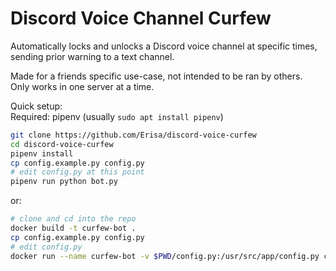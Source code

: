 # Discord Voice Channel Curfew
Automatically locks and unlocks a Discord voice channel at specific times, sending prior warning to a text channel. 

Made for a friends specific use-case, not intended to be ran by others.  
Only works in one server at a time.

Quick setup:  
Required: pipenv (usually `sudo apt install pipenv`)
```bash
git clone https://github.com/Erisa/discord-voice-curfew 
cd discord-voice-curfew
pipenv install
cp config.example.py config.py
# edit config.py at this point
pipenv run python bot.py
```

or:

```bash
# clone and cd into the repo
docker build -t curfew-bot .
cp config.example.py config.py
# edit config.py
docker run --name curfew-bot -v $PWD/config.py:/usr/src/app/config.py curfew-bot
```
